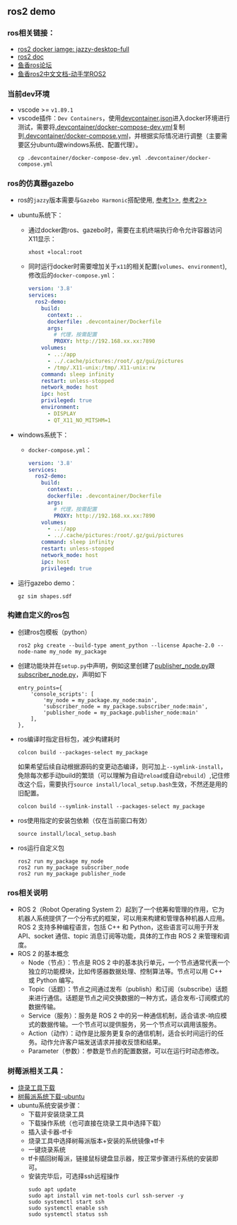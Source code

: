 ## ros2 demo


### ros相关链接：
- [ros2 docker iamge: jazzy-desktop-full](https://hub.docker.com/r/osrf/ros/tags?page=&page_size=&ordering=&name=jazzy)
- [ros2 doc](https://docs.ros.org/en/jazzy/Tutorials/Beginner-Client-Libraries/Colcon-Tutorial.html)
- [鱼香ros论坛](https://fishros.org.cn/forum/)
- [鱼香ros2中文文档-动手学ROS2](https://fishros.com/d2lros2/#/)


### 当前dev环境
- vscode >= `v1.89.1`
- vscode插件：`Dev Containers`，使用[devcontainer.json](.devcontainer/devcontainer.json)进入docker环境进行测试，需要将[.devcontainer/docker-compose-dev.yml](.devcontainer/docker-compose-dev.yml)复制到[.devcontainer/docker-compose.yml](.devcontainer/docker-compose.yml)，并根据实际情况进行调整（主要需要区分ubuntu跟windows系统、配置代理）。
  ```shell
  cp .devcontainer/docker-compose-dev.yml .devcontainer/docker-compose.yml
  ```


### ros的仿真器gazebo
- ros的`jazzy`版本需要与`Gazebo Harmonic`搭配使用, [参考1>>](https://gazebosim.org/docs/harmonic/install_ubuntu), [参考2>>](https://gazebosim.org/docs)
- ubuntu系统下：
  - 通过docker跑ros、gazebo时，需要在主机终端执行命令允许容器访问X11显示：
    ```shell
    xhost +local:root
    ```
  - 同时运行docker时需要增加关于`x11`的相关配置(`volumes`、`environment`), 修改后的`docker-compose.yml`：
    ```yaml
    version: '3.8'
    services:
      ros2-demo:
        build: 
          context: ..
          dockerfile: .devcontainer/Dockerfile
          args:
            # 代理，按需配置
            PROXY: http://192.168.xx.xx:7890
        volumes:
          - ..:/app
          - ../.cache/pictures:/root/.gz/gui/pictures
          - /tmp/.X11-unix:/tmp/.X11-unix:rw
        command: sleep infinity
        restart: unless-stopped
        network_mode: host
        ipc: host
        privileged: true
        environment:
          - DISPLAY
          - QT_X11_NO_MITSHM=1
    ```
- windows系统下：
  - `docker-compose.yml`：
    ```yaml
    version: '3.8'
    services:
      ros2-demo:
        build: 
          context: ..
          dockerfile: .devcontainer/Dockerfile
          args:
            # 代理，按需配置
            PROXY: http://192.168.xx.xx:7890
        volumes:
          - ..:/app
          - ../.cache/pictures:/root/.gz/gui/pictures
        command: sleep infinity
        restart: unless-stopped
        network_mode: host
        ipc: host
        privileged: true
    ```

- 运行gazebo demo：
  ```shell
  gz sim shapes.sdf
  ```

### 构建自定义的ros包
- 创建ros包模板（python）
  ```shell
  ros2 pkg create --build-type ament_python --license Apache-2.0 --node-name my_node my_package
  ```

- 创建功能块并在`setup.py`中声明，例如这里创建了[publisher_node.py](src/my_package/my_package/publisher_node.py)跟[subscriber_node.py](src/my_package/my_package/subscriber_node.py)，声明如下
  ```text
  entry_points={
      'console_scripts': [
          'my_node = my_package.my_node:main',
          'subscriber_node = my_package.subscriber_node:main',
          'publisher_node = my_package.publisher_node:main'
      ],
  },
  ```

- ros编译时指定目标包，减少构建耗时
  ```shell
  colcon build --packages-select my_package
  ```

  如果希望后续自动根据源码的变更动态编译，则可加上`--symlink-install`，免除每次都手动build的繁琐（可以理解为自动`reload`或自动`rebuild`）,记住修改这个后，需要执行`source install/local_setup.bash`生效，不然还是用的旧配置。
  ```shell
  colcon build --symlink-install --packages-select my_package
  ```

- ros使用指定的安装包依赖（仅在当前窗口有效）
  ```shell
  source install/local_setup.bash
  ```

- ros运行自定义包
  ```shell
  ros2 run my_package my_node
  ros2 run my_package subscriber_node
  ros2 run my_package publisher_node
  ```


### ros相关说明
- ROS 2（Robot Operating System 2）起到了一个统筹和管理的作用，它为机器人系统提供了一个分布式的框架，可以用来构建和管理各种机器人应用。ROS 2 支持多种编程语言，包括 C++ 和 Python，这些语言可以用于开发 API、socket 通信、topic 消息订阅等功能，具体的工作由 ROS 2 来管理和调度。
- ROS 2 的基本概念
  - Node（节点）：节点是 ROS 2 中的基本执行单元，一个节点通常代表一个独立的功能模块，比如传感器数据处理、控制算法等。节点可以用 C++ 或 Python 编写。
  - Topic（话题）：节点之间通过发布（publish）和订阅（subscribe）话题来进行通信。话题是节点之间交换数据的一种方式，适合发布-订阅模式的数据传输。
  - Service（服务）：服务是 ROS 2 中的另一种通信机制，适合请求-响应模式的数据传输。一个节点可以提供服务，另一个节点可以调用该服务。
  - Action（动作）：动作是比服务更复杂的通信机制，适合长时间运行的任务。动作允许客户端发送请求并接收反馈和结果。
  - Parameter（参数）：参数是节点的配置数据，可以在运行时动态修改。


### 树莓派相关工具：
- [烧录工具下载](https://pidoc.cn/downloads/)
- [树莓派系统下载-ubuntu](https://cn.ubuntu.com/download/raspberry-pi)
- ubuntu系统安装步骤：
  - 下载并安装烧录工具
  - 下载操作系统（也可直接在烧录工具中选择下载）
  - 插入读卡器-tf卡
  - 烧录工具中选择树莓派版本+安装的系统镜像+tf卡
  - 一键烧录系统
  - tf卡插回树莓派，链接鼠标键盘显示器，按正常步骤进行系统的安装即可。
  - 安装完毕后，可选择ssh远程操作
    ```shell
    sudo apt update
    sudo apt install vim net-tools curl ssh-server -y
    sudo systemctl start ssh
    sudo systemctl enable ssh
    sudo systemctl status ssh
    ```
